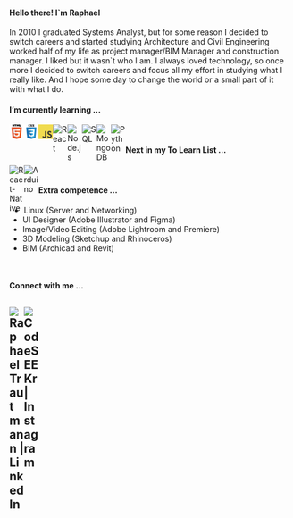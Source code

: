 
<!--
### Hi there 👋


**raphaeltrautmann/raphaeltrautmann** is a ✨ _special_ ✨ repository because its `README.md` (this file) appears on your GitHub profile.

Here are some ideas to get you started:

- 🔭 I’m currently working on ...
- 🌱 I’m currently learning ...
- 👯 I’m looking to collaborate on ...
- 🤔 I’m looking for help with ...
- 💬 Ask me about ...
- 📫 How to reach me: ...
- 😄 Pronouns: ...
- ⚡ Fun fact: ...
-->

#### Hello there! I`m Raphael

In 2010 I graduated Systems Analyst, but for some reason I decided to switch careers and started studying Architecture and Civil Engineering worked half of my life as project manager/BIM Manager and construction manager. I liked but it wasn`t who I am. I always loved technology, so once more I decided to switch careers and focus all my effort in studying what I really like. And I hope some day to change the world or a small part of it with what I do.
<br />

#### I’m currently learning ...

<img align="left" alt="HTML5" width="26px" src="https://raw.githubusercontent.com/github/explore/80688e429a7d4ef2fca1e82350fe8e3517d3494d/topics/html/html.png" />
<img align="left" alt="CSS3" width="26px" src="https://raw.githubusercontent.com/github/explore/80688e429a7d4ef2fca1e82350fe8e3517d3494d/topics/css/css.png" />
<img align="left" alt="JavaScript" width="26px" src="https://raw.githubusercontent.com/github/explore/80688e429a7d4ef2fca1e82350fe8e3517d3494d/topics/javascript/javascript.png" />
<img align="left" alt="React" width="26px" src="https://e7.pngegg.com/pngimages/856/564/png-clipart-react-logo-javascript-front-and-back-ends-user-interface-others-miscellaneous-logo-thumbnail.png"/>
<img align="left" alt="Node.js" width="26px" src="https://e7.pngegg.com/pngimages/477/472/png-clipart-node-js-javascript-react-logo-express-js-javascript-logo-text-trademark-thumbnail.png"/>
<img align="left" alt="SQL" width="26px" src="https://e7.pngegg.com/pngimages/170/924/png-clipart-microsoft-sql-server-microsoft-azure-sql-database-microsoft-text-logo-thumbnail.png"/>
<img align="left" alt="MongoDB" width="26px" src="https://e7.pngegg.com/pngimages/768/167/png-clipart-mongodb-nosql-document-oriented-database-nosql-icon-leaf-grass-thumbnail.png"/>
<img align="left" alt="Python" width="26px" src="https://e7.pngegg.com/pngimages/140/948/png-clipart-blue-and-yellow-logo-python-logo-programmer-fierce-python-s-cdr-angle-thumbnail.png"/>
<br />

#### Next in my To Learn List ...
<img align="left" alt="React-Native" width="26px" src="https://e7.pngegg.com/pngimages/831/155/png-clipart-game-react-native-javascript-android-physics-symmetry-web-application-thumbnail.png"/>

<img align="left" alt="Arduino" width="26px" src="https://e7.pngegg.com/pngimages/143/1008/png-clipart-arduino-integrated-development-environment-open-source-hardware-computer-software-installation-skin-miscellaneous-electronics-thumbnail.png"/>
<br />

#### Extra competence ...

- Linux (Server and Networking)
- UI Designer (Adobe Illustrator and Figma)
- Image/Video Editing (Adobe Lightroom and Premiere)
- 3D Modeling (Sketchup and Rhinoceros)
- BIM (Archicad and Revit)
<br />

#### Connect with me ...

[<img align="left" alt="Raphael Trautmann | LinkedIn" width="26px" src="https://e7.pngegg.com/pngimages/93/587/png-clipart-linkedin-logo-linkedin-logo-computer-icons-business-symbol-linkedin-icon-miscellaneous-blue-thumbnail.png" />][linkedin]
[<img align="left" alt="CodeSEEKr | Instagram" width="28px" src="https://e7.pngegg.com/pngimages/138/961/png-clipart-instagram-logo-logo-sticker-decal-instagram-miscellaneous-text-thumbnail.png" />][instagram]
<br/>
---

[instagram]: https://instagram.com/codeseekr
[linkedin]: https://www.linkedin.com/in/raphaeltrautmann/
